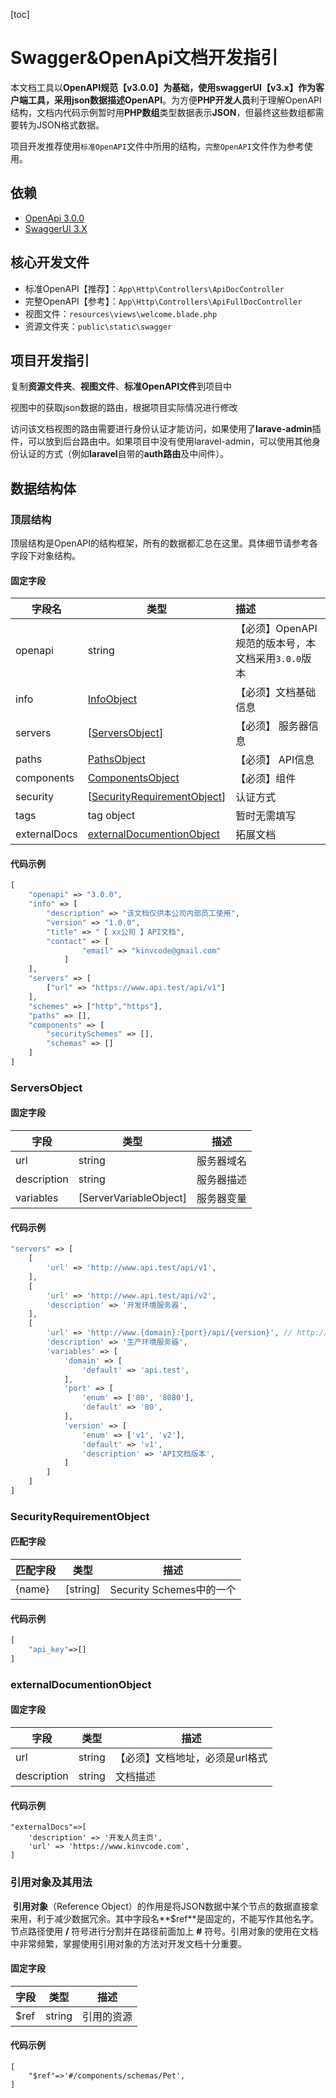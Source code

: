 [toc]

# Swagger&OpenApi文档开发指引
​    	本文档工具以**OpenAPI规范【v3.0.0】**为基础，使用**swaggerUI【v3.x】**作为客户端工具，采用json数据描述**OpenAPI**。为方便**PHP开发人员**利于理解OpenAPI结构，文档内代码示例暂时用**PHP数组**类型数据表示**JSON**，但最终这些数组都需要转为JSON格式数据。

​		项目开发推荐使用`标准OpenAPI`文件中所用的结构，`完整OpenAPI`文件作为参考使用。

## 依赖
* [OpenApi 3.0.0](https://github.com/OAI/OpenAPI-Specification/blob/main/versions/3.0.0.md)
* [SwaggerUI 3.X](https://github.com/swagger-api/swagger-ui/tree/3.x/dist)

## 核心开发文件
* 标准OpenAPI【推荐】：`App\Http\Controllers\ApiDocController`
* 完整OpenAPI【参考】：`App\Http\Controllers\ApiFullDocController`
* 视图文件：`resources\views\welcome.blade.php`
* 资源文件夹：`public\static\swagger`

## 项目开发指引
复制**资源文件夹**、**视图文件**、**标准OpenAPI文件**到项目中

视图中的获取json数据的路由，根据项目实际情况进行修改

访问该文档视图的路由需要进行身份认证才能访问，如果使用了**larave-admin**插件，可以放到后台路由中。如果项目中没有使用laravel-admin，可以使用其他身份认证的方式（例如**laravel**自带的**auth路由**及中间件）。

## 数据结构体

### 顶层结构
​		顶层结构是OpenAPI的结构框架，所有的数据都汇总在这里。具体细节请参考各字段下对象结构。

#### 固定字段
字段名 | 类型 | 描述
--- | --- | :--
openapi | string | 【必须】OpenAPI规范的版本号，本文档采用`3.0.0`版本 
info | [InfoObject](./Docs/InfoObject.md) | 【必须】文档基础信息 
servers | [[ServersObject](#serversObject)] |【必须】 服务器信息
paths | [PathsObject](./Docs/PathsObject.md) | 【必须】 API信息
components | [ComponentsObject](./Docs/ComponentsObject.md) | 【必须】组件
security | [[SecurityRequirementObject](#SecurityRequirementObject)] | 认证方式
tags | tag object | 暂时无需填写
externalDocs | [externalDocumentionObject](#externalDocumentionObject) | 拓展文档 

#### 代码示例
```php
[
	"openapi" => "3.0.0",
    "info" => [
        "description" => "该文档仅供本公司内部员工使用",
        "version" => "1.0.0",
        "title" => "【 xx公司 】API文档",
        "contact" => [
                "email" => "kinvcode@gmail.com"
            ]
    ],
    "servers" => [
        ["url" => "https://www.api.test/api/v1"]
    ],
    "schemes" => ["http","https"],
    "paths" => [],
    "components" => [
        "securitySchemes" => [],
        "schemas" => []
    ]
]
```

### ServersObject
<a name="serversObject"></a>

#### 固定字段
字段 | 类型 | 描述
--- | --- | ---
url | string | 服务器域名
description | string | 服务器描述
variables | [ServerVariableObject] | 服务器变量

#### 代码示例
```php
"servers" => [
    [
        'url' => 'http://www.api.test/api/v1',
    ],
    [
        'url' => 'http://www.api.test/api/v2',
        'description' => '开发环境服务器',
    ],
    [
        'url' => 'http://www.{domain}:{port}/api/{version}', // http://www.api.test:80/api/v1
        'description' => '生产环境服务器',
        'variables' => [
            'domain' => [
                'default' => 'api.test',
            ],
            'port' => [
                'enum' => ['80', '8080'],
                'default' => '80',
            ],
            'version' => [
                'enum' => ['v1', 'v2'],
                'default' => 'v1',
                'description' => 'API文档版本',
            ]
        ]
	]
]
```

### SecurityRequirementObject
<a name="SecurityRequirementObject"></a>

#### 匹配字段
匹配字段 | 类型 | 描述
--- | --- | ---
{name} | [string] | Security Schemes中的一个

#### 代码示例
```php
[
    "api_key"=>[]
]
```

### externalDocumentionObject
<a name="externalDocumentionObject"></a>

#### 固定字段
字段 | 类型 | 描述
--- | --- | ---
url | string | 【必须】文档地址，必须是url格式
description | string | 文档描述

#### 代码示例
```
"externalDocs"=>[
    'description' => '开发人员主页',
    'url' => 'https://www.kinvcode.com',
]
```
### 引用对象及其用法
​		**引用对象**（Reference Object）的作用是将JSON数据中某个节点的数据直接拿来用，利于减少数据冗余。其中字段名**$ref**是固定的，不能写作其他名字。节点路径使用 **/** 符号进行分割并在路径前面加上 **#** 符号。引用对象的使用在文档中非常频繁，掌握使用引用对象的方法对开发文档十分重要。

#### 固定字段
字段 | 类型 | 描述
--- | --- | ---
$ref | string | 引用的资源

#### 代码示例
```
[
	"$ref"=>'#/components/schemas/Pet',
]
```